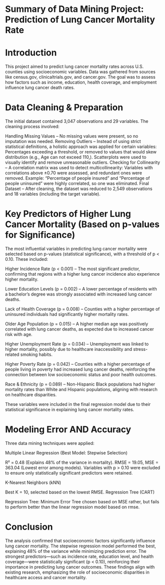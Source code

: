 # Summary of Data Mining Project: Prediction of Lung Cancer Mortality Rate
# Introduction
This project aimed to predict lung cancer mortality rates across U.S. counties using socioeconomic variables. Data was gathered from sources like census.gov, clinicaltrials.gov, and cancer.gov. The goal was to assess how factors such as income, education, health coverage, and employment influence lung cancer death rates.

# Data Cleaning & Preparation
The initial dataset contained 3,047 observations and 29 variables. The cleaning process involved:

Handling Missing Values – No missing values were present, so no imputation was needed.
Removing Outliers – Instead of using strict statistical definitions, a holistic approach was applied for certain variables:
Percentages exceeding a threshold, or removed to values that would skew distribution (e.g., Age can not exceed 110,).
Scatterplots were used to visually identify and remove unreasonable outliers.
Checking for Collinearity – A correlation matrix was used to detect multicollinearity:
Variables with correlations above ±0.70 were assessed, and redundant ones were removed.
Example: “Percentage of people insured” and “Percentage of people uninsured” were highly correlated, so one was eliminated.
Final Dataset – After cleaning, the dataset was reduced to 2,549 observations and 18 variables (including the target variable).

# Key Predictors of Higher Lung Cancer Mortality (Based on p-values for Significance)
The most influential variables in predicting lung cancer mortality were selected based on p-values (statistical significance), with a threshold of p < 0.10. These included:

Higher Incidence Rate (p < 0.001) – The most significant predictor, confirming that regions with a higher lung cancer incidence also experience higher mortality.

Lower Education Levels (p = 0.002) – A lower percentage of residents with a bachelor’s degree was strongly associated with increased lung cancer deaths.

Lack of Health Coverage (p = 0.008) – Counties with a higher percentage of uninsured individuals had significantly higher mortality rates.

Older Age Population (p = 0.015) – A higher median age was positively correlated with lung cancer deaths, as expected due to increased cancer risk with age.

Higher Unemployment Rate (p = 0.034) – Unemployment was linked to higher mortality, possibly due to healthcare inaccessibility and stress-related smoking habits.

Higher Poverty Rate (p = 0.042) – Counties with a higher percentage of people living in poverty had increased lung cancer deaths, reinforcing the connection between low socioeconomic status and poor health outcomes.

Race & Ethnicity (p = 0.089) – Non-Hispanic Black populations had higher mortality rates than White and Hispanic populations, aligning with research on healthcare disparities.

These variables were included in the final regression model due to their statistical significance in explaining lung cancer mortality rates.

# Modeling Error AND Accuracy
Three data mining techniques were applied:

Multiple Linear Regression (Best Model: Stepwise Selection)

R² = 0.48 (Explains 48% of the variance in mortality).
RMSE = 19.05, MSE = 363.04 (Lowest error among models).
Variables with p > 0.10 were excluded to ensure only statistically significant predictors were retained.

K-Nearest Neighbors (kNN)

Best K = 10, selected based on the lowest RMSE.
Regression Tree (CART)

Regression Tree: Minimum Error Tree chosen based on MSE rather, but fails to perform better than the linear regression model based on rmse.

# Conclusion
The analysis confirmed that socioeconomic factors significantly influence lung cancer mortality. The stepwise regression model performed the best, explaining 48% of the variance while minimizing prediction error. The strongest predictors—such as incidence rate, education level, and health coverage—were statistically significant (p < 0.10), reinforcing their importance in predicting lung cancer outcomes. These findings align with existing research, emphasizing the role of socioeconomic disparities in healthcare access and cancer mortality.


